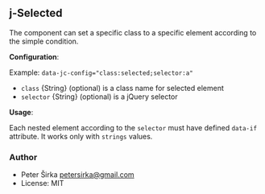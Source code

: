 ## j-Selected

The component can set a specific class to a specific element according to the simple condition.

__Configuration__:

Example: `data-jc-config="class:selected;selector:a"`

- `class` {String} (optional) is a class name for selected element
- `selector` {String} (optional) is a jQuery selector

__Usage__:

Each nested element according to the `selector` must have defined `data-if` attribute. It works only with `strings` values.

### Author

- Peter Širka <petersirka@gmail.com>
- License: MIT
